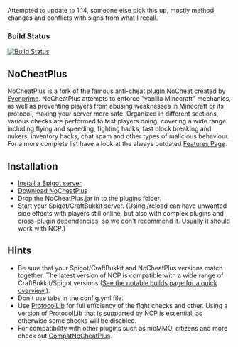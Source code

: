 Attempted to update to 1.14, someone else pick this up, mostly method changes and conflicts with signs from what I recall.

### Build Status
[![Build Status](https://semaphoreci.com/api/v1/captainobvious0/nocheatplus/branches/master/badge.svg)](https://semaphoreci.com/captainobvious0/nocheatplus)

NoCheatPlus
---------
NoCheatPlus is a fork of the famous anti-cheat plugin [NoCheat](https://dev.bukkit.org/projects/nocheat/) created by [Evenprime](https://github.com/Evenprime). NoCheatPlus attempts to enforce "vanilla Minecraft" mechanics, as well as preventing players from abusing weaknesses in Minecraft or its protocol, making your server more safe. Organized in different sections, various checks are performed to test players doing, covering a wide range including flying and speeding, fighting hacks, fast block breaking and nukers, inventory hacks, chat spam and other types of malicious behaviour. For a more complete list have a look at the always outdated [Features Page](https://github.com/NoCheatPlus/Docs/wiki/Features).

Installation
---------
* [Install a Spigot server](https://github.com/NoCheatPlus/NoCheatPlus/#obtain-a-build-of-spigot)
* [Download NoCheatPlus](https://github.com/NoCheatPlus/NoCheatPlus/#download)
* Drop the NoCheatPlus.jar in to the plugins folder.
* Start your Spigot/CraftBukkit server. (Using /reload can have unwanted side effects with players still online, but also with complex plugins and cross-plugin dependencies, so we don't recommend it. Usually it should work with NCP.)

Hints
---------
* Be sure that your Spigot/CraftBukkit and NoCheatPlus versions match together. The latest version of NCP is compatible with a wide range of CraftBukkit/Spigot versions ([See the notable builds page for a quick overview.]()).
* Don't use tabs in the config.yml file.
* Use [ProtocolLib](https://dev.bukkit.org/bukkit-plugins/protocollib) for full efficiency of the fight checks and other. Using a version of ProtocolLib that is supported by NCP is essential, as otherwise some checks will be disabled.
* For compatibility with other plugins such as mcMMO, citizens and more check out [CompatNoCheatPlus](https://dev.bukkit.org/projects/compatnocheatplus-cncp/).
